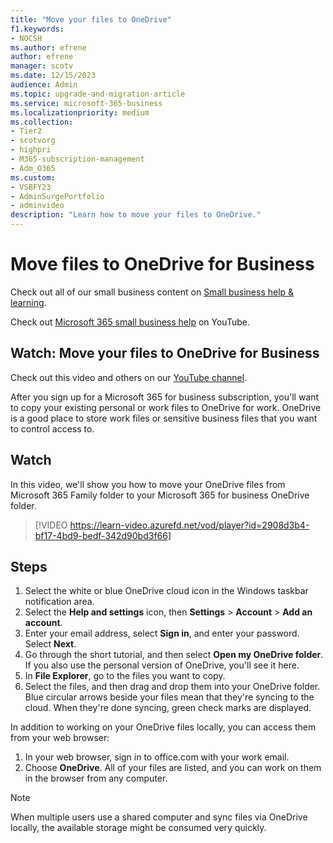```yaml
---
title: "Move your files to OneDrive"
f1.keywords:
- NOCSH
ms.author: efrene
author: efrene
manager: scotv
ms.date: 12/15/2023
audience: Admin
ms.topic: upgrade-and-migration-article
ms.service: microsoft-365-business
ms.localizationpriority: medium
ms.collection: 
- Tier2
- scotvorg
- highpri
- M365-subscription-management 
- Adm_O365
ms.custom: 
- VSBFY23
- AdminSurgePortfolio
- adminvideo
description: "Learn how to move your files to OneDrive."
---
```

# Move files to OneDrive for Business

Check out all of our small business content on [Small business help & learning](https://go.microsoft.com/fwlink/?linkid=2224585).

Check out [Microsoft 365 small business help](https://go.microsoft.com/fwlink/?linkid=2197659) on YouTube.

## Watch: Move your files to OneDrive for Business

Check out this video and others on our [YouTube channel](https://go.microsoft.com/fwlink/?linkid=2198202).

After you sign up for a Microsoft 365 for business subscription, you'll want to copy your existing personal or work files to OneDrive for work. OneDrive is a good place to store work files or sensitive business files that you want to control access to.

## Watch

In this video, we'll show you how to move your OneDrive files from Microsoft 365 Family folder to your Microsoft 365 for business OneDrive folder.

> [!VIDEO https://learn-video.azurefd.net/vod/player?id=2908d3b4-bf17-4bd9-bedf-342d90bd3f66]

## Steps

1. Select the white or blue OneDrive cloud icon in the Windows taskbar notification area.
1. Select the **Help and settings** icon, then **Settings** > **Account** > **Add an account**.
1. Enter your email address, select  **Sign in**, and enter your password.  Select **Next**.
1. Go through the short tutorial, and then select  **Open my OneDrive folder**. If you also use the personal version of OneDrive, you'll see it here.
1. In **File Explorer**, go to the files you want to copy.
1. Select the files, and then drag and drop them into your OneDrive folder. Blue circular arrows beside your files mean that they're syncing to the cloud. When they're done syncing, green check marks are displayed.

In addition to working on your OneDrive files locally, you can access them from your web browser:

1. In your web browser, sign in to office.com with your work email.
2. Choose  **OneDrive**. All of your files are listed, and you can work on them in the browser from any computer.

> [!NOTE]  
> When multiple users use a shared computer and sync files via OneDrive locally, the available storage might be consumed very quickly.
